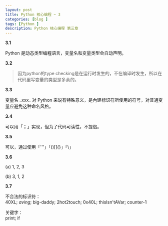```yaml
---
layout: post
title: Python 核心编程 ~ 3
categories: [blog ]
tags: [Python ]
description: Python 核心编程 第三章
---
```


**3.1**

Python 是动态类型编程语言，变量名和变量类型会自动声明。

**3.2**

> 因为python的type checking是在运行时发生的，不在编译时发生，所以在代码里写变量的类型是多余的。

**3.3**

变量名 \_xxx_ 对 Python 来说有特殊意义，是內建标识符所使用的符号，对普通变量应避免这种命名风格。

**3.4**

可以用「；」实现，但为了代码可读性，不提倡。

**3.5**

可以，通过使用「'''」「()[]{}」「\」 

**3.6**

(a) 1, 2, 3

(b) 3, 1, 2

**3.7**

不合法的标识符：   
40XL; $aving$; big-daddy; 2hot2touch; 0x40L; thisIsn'tAVar; counter-1

关键字：  
print; if

